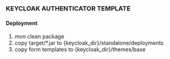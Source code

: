 ### KEYCLOAK AUTHENTICATOR TEMPLATE
#### **Deployment**
1. mvn clean package
2. copy target/*.jar to {keycloak_dir}/standalone/deployments
3. copy form templates to {keycloak_dir}/themes/base
